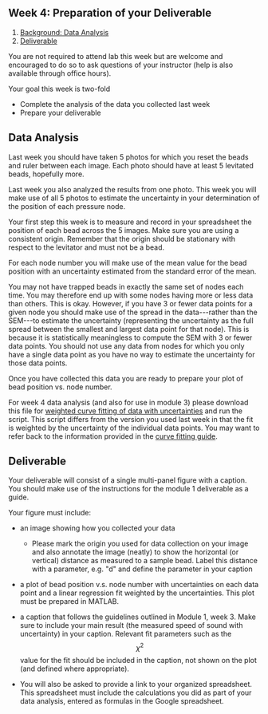 ## Week 4: Preparation of your Deliverable

1. [Background: Data Analysis](#data-analysis)
2. [Deliverable](#deliverable)

You are not required to attend lab this week but are welcome and encouraged to do so to ask questions of your instructor (help is also available through office hours).

Your goal this week is two-fold

+ Complete the analysis of the data you collected last week
+ Prepare your deliverable

## Data Analysis


Last week you should have taken 5 photos for which you reset the beads and ruler between each image. Each photo should have at least 5 levitated beads, hopefully more.

Last week you also analyzed the results from one photo. This week you will make use of all 5 photos to estimate the uncertainty in your determination of the position of each pressure node.

Your first step this week is to measure and record in your spreadsheet the position of each bead across the 5 images. Make sure you are using a consistent origin. Remember that the origin should be stationary with respect to the levitator and must not be a bead.

For each node number you will make use of the mean value for the bead position with an uncertainty estimated from the standard error of the mean.

You may not have trapped beads in exactly the same set of nodes each time. You may therefore end up with some nodes having more or less data than others. This is okay. However, if you have 3 or fewer data points for a given node you should make use of the spread in the data---rather than the SEM---to estimate the uncertainty (representing the uncertainty as the full spread between the smallest and largest data point for that node). This is because it is statistically meaningless to compute the SEM with 3 or fewer data points. You should not use any data from nodes for which you only have a single data point as you have no way to estimate the uncertainty for those data points.

Once you have collected this data you are ready to prepare your plot of bead position vs. node number. 

For week 4 data analysis (and also for use in module 3) please download this file for [weighted curve fitting of data with uncertainties](curve_fitting.m) and run the script. This script differs from the version you used last week in that the fit is weighted by the uncertainty of the individual data points. You may want to refer back to the information provided in the [curve fitting guide](curve_fitting).

## Deliverable

Your deliverable will consist of a single multi-panel figure with a caption. You should make use of the instructions for the module 1 deliverable as a guide.

Your figure must include:
+ an image showing how you collected your data
    - Please mark the origin you used for data collection on your image and also annotate the image (neatly) to show the horizontal (or vertical) distance as measured to a sample bead. Label this distance with a parameter, e.g. "d" and define the parameter in your caption

+ a plot of bead position v.s. node number with uncertainties on each data point and a linear regression fit weighted by the uncertainties. This plot must be prepared in MATLAB.

+ a caption that follows the guidelines outlined in Module 1, week 3. Make sure to include your main result (the measured speed of sound with uncertainty) in your caption. Relevant fit parameters such as the $$\chi^2$$ value for the fit should be included in the caption, not shown on the plot (and defined where appropriate).

+ You will also be asked to provide a link to your organized spreadsheet. This spreadsheet must include the calculations you did as part of your data analysis, entered as formulas in the Google spreadsheet.


